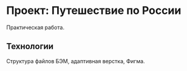 # Проект: Путешествие по России

Практическая работа.

## Технологии
Cтруктура файлов БЭМ, адаптивная верстка, Фигма.



